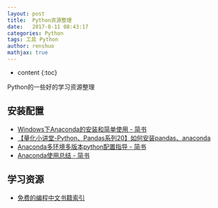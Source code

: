 ```yaml
---
layout: post
title:  Python资源整理
date:   2017-8-11 08:43:17
categories: Python
tags: 工具 Python
author: renshuo
mathjax: true
---
```


* content
{:toc}

Python的一些好的学习资源整理

<!--more-->

## 安装配置

- [Windows下Anaconda的安装和简单使用 - 简书 ](http://www.jianshu.com/p/cd35110f1ed0)
- [【量化小讲堂-Python、Pandas系列20】如何安装pandas、anaconda ](http://bbs.pinggu.org/thread-5678399-1-1.html)
- [Anaconda多环境多版本python配置指导 - 简书 ](http://www.jianshu.com/p/d2e15200ee9b)
- [Anaconda使用总结 - 简书 ](http://www.jianshu.com/p/2f3be7781451#)

## 学习资源

- [免费的编程中文书籍索引](https://github.com/justjavac/free-programming-books-zh_CN#python)